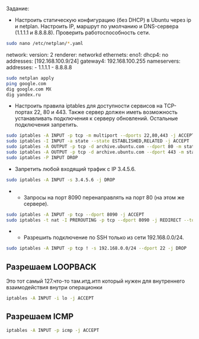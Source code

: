 Задание:
* Настроить статическую конфигурацию (без DHCP) в Ubuntu через ip и netplan. Настроить IP, маршрут по умолчанию и DNS-сервера (1.1.1.1 и 8.8.8.8). Проверить работоспособность сети.
```sh
sudo nano /etc/netplan/*.yaml
```
network:
  version: 2
  renderer: networkd
  ethernets:
    eno1:
      dhcp4: no
      addresses: [192.168.100.9/24]
      gateway4: 192.168.100.255
      nameservers:
        addresses:
          - 1.1.1.1
          - 8.8.8.8
```sh
sudo netplan apply
ping google.com
dig google.com MX
dig yandex.ru
```
* Настроить правила iptables для доступности сервисов на TCP-портах 22, 80 и 443. Также сервер должен иметь возможность устанавливать подключения к серверу обновлений. Остальные подключения запретить.
```sh
sudo iptables -A INPUT -p tcp -m multiport --dports 22,80,443 -j ACCEPT
sudo iptables -I INPUT -a state --state ESTABLISHED,RELATED -j ACCEPT
sudo iptables -A OUTPUT -p tcp -d archive.ubuntu.com --dport 80 -m state --state NEW,ESTABLISHED -j ACCEPT
sudo iptables -A OUTPUT -p tcp -d archive.ubuntu.com --dport 443 -m state --state NEW,ESTABLISHED -j ACCEPT
sudo iptables -P INPUT DROP
```
* Запретить любой входящий трафик с IP 3.4.5.6.
```sh
sudo iptables -A INPUT -s 3.4.5.6 -j DROP
```
* * Запросы на порт 8090 перенаправлять на порт 80 (на этом же сервере).
```sh
sudo iptables -A INPUT -p tcp --dport 8090 -j ACCEPT
sudo iptables -t nat -I PREROUTING -p tcp --dport 8090 -j REDIRECT --to-port 80
```
* * Разрешить подключение по SSH только из сети 192.168.0.0/24.
```sh
sudo iptables -A INPUT -p tcp ! -s 192.168.0.0/24 --dport 22 -j DROP
```



## Разрешаем LOOPBACK
Это тот самый 127.что-то там.итд.итп который нужен для внутреннего взаимодействия внутри операционки
```sh
iptables -A INPUT -i lo -j ACCEPT
```
## Разрешаем ICMP
```sh
iptables -A INPUT -p icmp -j ACCEPT
```
